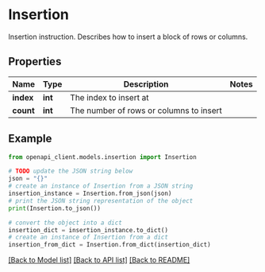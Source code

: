 # Insertion

Insertion instruction. Describes how to insert a block of rows or columns.

## Properties

Name | Type | Description | Notes
------------ | ------------- | ------------- | -------------
**index** | **int** | The index to insert at | 
**count** | **int** | The number of rows or columns to insert | 

## Example

```python
from openapi_client.models.insertion import Insertion

# TODO update the JSON string below
json = "{}"
# create an instance of Insertion from a JSON string
insertion_instance = Insertion.from_json(json)
# print the JSON string representation of the object
print(Insertion.to_json())

# convert the object into a dict
insertion_dict = insertion_instance.to_dict()
# create an instance of Insertion from a dict
insertion_from_dict = Insertion.from_dict(insertion_dict)
```
[[Back to Model list]](../README.md#documentation-for-models) [[Back to API list]](../README.md#documentation-for-api-endpoints) [[Back to README]](../README.md)


